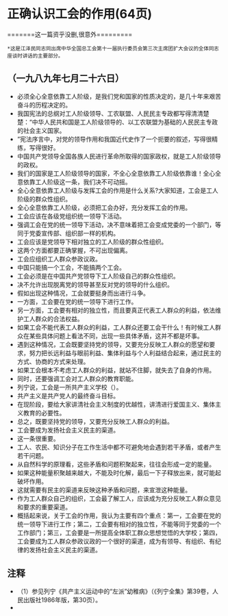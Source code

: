 # 正确认识工会的作用(64页)

=======这一篇资乎没删,很意外=========

`*这是江泽民同志同出席中华全国总工会第十一届执行委员会第三次主席团扩大会议的全体同志座谈时讲话的主要部分。 `

## （一九八九年七月二十六日）

- 必须全心全意依靠工人阶级，是我们党和国家的性质决定的，是几十年来艰苦奋斗的历程决定的。
- 我国宪法的总纲对工人阶级领导、工农联盟、人民民主专政都写得清清楚楚：“中华人民共和国是工人阶级领导的、以工农联盟为基础的人民民主专政的社会主义国家。
- ”宪法序言中，对党的领导作用和我国近代史作了一个扼要的叙述，写得很精练，写得很好。
- 中国共产党领导全国各族人民进行革命所取得的国家政权，就是工人阶级领导的政权。
- 我们的国家是工人阶级领导的国家，不全心全意依靠工人阶级依靠谁！全心全意依靠工人阶级这一条，我们决不可动摇。
- 全心全意依靠工人阶级与发挥工会的作用是什么关系?大家知道，工会是工人阶级的群众性组织。
- 全心全意依靠工人阶级，必须把工会办好，充分发挥工会的作用。
- 工会应该在各级党组织统一领导下活动。
- 强调工会在党的统一领导下活动，决不意味着把工会变成党委的一个部门，等同于党委宣传部、组织部一样的机构。
- 工会应该是党领导下相对独立的工人阶级的群众性组织。
- 这两个方面都要正确掌握，不可出现偏离。
- 工会应组织工人群众参政议政。
- 中国只能搞一个工会，不能搞两个工会。
- 工会必须是在中国共产党领导下工人阶级自己的群众性组织。
- 决不允许出现脱离党的领导甚至反对党的领导的什么组织。
- 假如出现这种情况，工会就要挺身而出进行斗争。
- 一方面，工会要在党的统一领导下进行工作。
- 另一方面，工会要有相对的独立性，而且要真正代表工人群众的利益，依法维护工人群众的合法权益。
- 如果工会不能代表工人群众的利益，工人群众还要工会干什么！有时候工人群众在某些具体问题上看法不同，出现一些具体矛盾，这并不都是坏事。
- 遇到这种情况，工会既要坚持党的领导，又要充分反映工人群众的愿望和要求，努力把长远利益与眼前利益、集体利益与个人利益结合起来，通过民主的方式、协商的方式来处理。
- 如果工会根本不考虑工人群众的利益，就站不住脚，就失去了自身的作用。
- 同时，还要强调工会对工人群众的教育职能。
- 列宁说，工会是一所共产主义学校（）。
- 共产主义是共产党人的最终奋斗目标。
- 在现阶段，要给大家讲清社会主义制度的优越性，讲清进行爱国主义、集体主义教育的必要性。
- 总之，既要坚持党的领导，又要充分反映工人群众的利益。
- 工会要成为发扬社会主义民主的渠道。
- 这一条很重要。
- 工人、农民、知识分子在工作生活中都不可避免地会遇到若干矛盾，或者产生若干问题。
- 从自然科学的原理看，这些矛盾和问题积聚起来，往往会形成一定的能量。
- 如果这种能量积聚越来越大，不能及时化解，最后一下子释放出来，就可能起破坏作用。
- 这就需要有民主的渠道来反映这种矛盾和问题，来宣泄这种能量。
- 作为工人群众自己的组织，工会最了解工人，应该成为充分反映工人群众意见和要求的重要渠道。
- 概括起来说，关于工会的作用，我认为主要有四个重点：第一，工会要在党的统一领导下进行工作；第二，工会要有相对的独立性，不能等同于党委的一个工作部门；第三，工会要是一所提高全体职工群众思想觉悟的大学校；第四，工会要成为工人群众参政议政的一个很好的渠道，成为有领导、有组织、有纪律的发扬社会主义民主的渠道。
##  注释

- （1）参见列宁《共产主义运动中的“左派”幼稚病》（《列宁全集》第39卷，人民出版社1986年版，第30页）。
- 